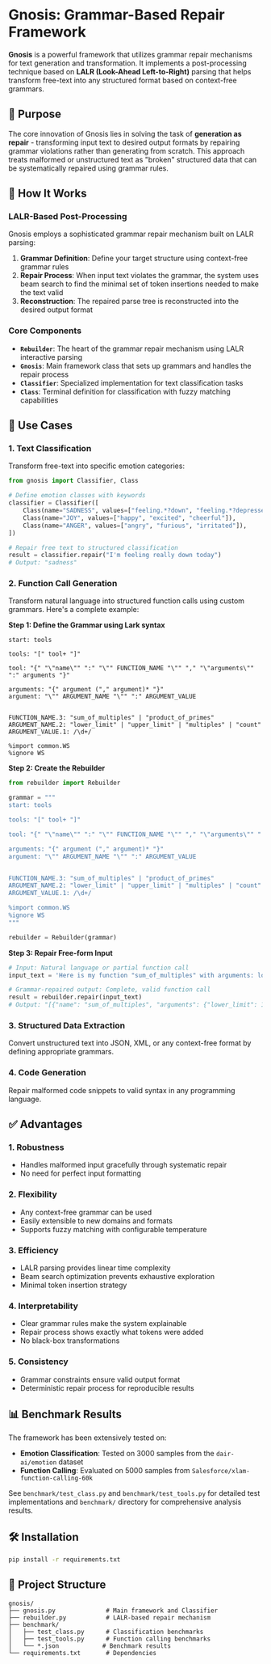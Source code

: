# Gnosis: Grammar-Based Repair Framework

**Gnosis** is a powerful framework that utilizes grammar repair mechanisms for text generation and transformation. It implements a post-processing technique based on **LALR (Look-Ahead Left-to-Right)** parsing that helps transform free-text into any structured format based on context-free grammars.

## 🎯 Purpose

The core innovation of Gnosis lies in solving the task of **generation as repair** - transforming input text to desired output formats by repairing grammar violations rather than generating from scratch. This approach treats malformed or unstructured text as "broken" structured data that can be systematically repaired using grammar rules.

## 🔧 How It Works

### LALR-Based Post-Processing

Gnosis employs a sophisticated grammar repair mechanism built on LALR parsing:

1. **Grammar Definition**: Define your target structure using context-free grammar rules
2. **Repair Process**: When input text violates the grammar, the system uses beam search to find the minimal set of token insertions needed to make the text valid
3. **Reconstruction**: The repaired parse tree is reconstructed into the desired output format

### Core Components

- **`Rebuilder`**: The heart of the grammar repair mechanism using LALR interactive parsing
- **`Gnosis`**: Main framework class that sets up grammars and handles the repair process  
- **`Classifier`**: Specialized implementation for text classification tasks
- **`Class`**: Terminal definition for classification with fuzzy matching capabilities

## 🚀 Use Cases

### 1. Text Classification
Transform free-text into specific emotion categories:

```python
from gnosis import Classifier, Class

# Define emotion classes with keywords
classifier = Classifier([
    Class(name="SADNESS", values=["feeling.*?down", "feeling.*?depressed"]),
    Class(name="JOY", values=["happy", "excited", "cheerful"]),
    Class(name="ANGER", values=["angry", "furious", "irritated"]),
])

# Repair free text to structured classification
result = classifier.repair("I'm feeling really down today")
# Output: "sadness"
```

### 2. Function Call Generation

Transform natural language into structured function calls using custom grammars. Here's a complete example:

**Step 1: Define the Grammar using Lark syntax**
```lark
start: tools

tools: "[" tool+ "]"

tool: "{" "\"name\"" ":" "\"" FUNCTION_NAME "\"" "," "\"arguments\"" ":" arguments "}"

arguments: "{" argument ("," argument)* "}"
argument: "\"" ARGUMENT_NAME "\"" ":" ARGUMENT_VALUE


FUNCTION_NAME.3: "sum_of_multiples" | "product_of_primes"
ARGUMENT_NAME.2: "lower_limit" | "upper_limit" | "multiples" | "count"
ARGUMENT_VALUE.1: /\d+/

%import common.WS
%ignore WS
```

**Step 2: Create the Rebuilder**
```python
from rebuilder import Rebuilder

grammar = """
start: tools

tools: "[" tool+ "]"

tool: "{" "\"name\"" ":" "\"" FUNCTION_NAME "\"" "," "\"arguments\"" ":" arguments "}"

arguments: "{" argument ("," argument)* "}"
argument: "\"" ARGUMENT_NAME "\"" ":" ARGUMENT_VALUE


FUNCTION_NAME.3: "sum_of_multiples" | "product_of_primes"
ARGUMENT_NAME.2: "lower_limit" | "upper_limit" | "multiples" | "count"
ARGUMENT_VALUE.1: /\d+/

%import common.WS
%ignore WS
"""

rebuilder = Rebuilder(grammar)
```

**Step 3: Repair Free-form Input**
```python
# Input: Natural language or partial function call
input_text = 'Here is my function "sum_of_multiples" with arguments: lower_limit=1 and upper_limit=1000'

# Grammar-repaired output: Complete, valid function call
result = rebuilder.repair(input_text)
# Output: "[{"name": "sum_of_multiples", "arguments": {"lower_limit": 1, "upper_limit": 1000}}]"
```


### 3. Structured Data Extraction
Convert unstructured text into JSON, XML, or any context-free format by defining appropriate grammars.

### 4. Code Generation
Repair malformed code snippets to valid syntax in any programming language.

## ✅ Advantages

### 1. **Robustness**
- Handles malformed input gracefully through systematic repair
- No need for perfect input formatting

### 2. **Flexibility** 
- Any context-free grammar can be used
- Easily extensible to new domains and formats
- Supports fuzzy matching with configurable temperature

### 3. **Efficiency**
- LALR parsing provides linear time complexity
- Beam search optimization prevents exhaustive exploration
- Minimal token insertion strategy

### 4. **Interpretability**
- Clear grammar rules make the system explainable
- Repair process shows exactly what tokens were added
- No black-box transformations

### 5. **Consistency**
- Grammar constraints ensure valid output format
- Deterministic repair process for reproducible results

## 📊 Benchmark Results

The framework has been extensively tested on:

- **Emotion Classification**: Tested on 3000 samples from the `dair-ai/emotion` dataset
- **Function Calling**: Evaluated on 5000 samples from `Salesforce/xlam-function-calling-60k`

See `benchmark/test_class.py` and `benchmark/test_tools.py` for detailed test implementations and `benchmark/` directory for comprehensive analysis results.

## 🛠 Installation

```bash
pip install -r requirements.txt
```

## 📁 Project Structure

```
gnosis/
├── gnosis.py              # Main framework and Classifier
├── rebuilder.py           # LALR-based repair mechanism  
├── benchmark/
│   ├── test_class.py      # Classification benchmarks
│   ├── test_tools.py      # Function calling benchmarks
│   └── *.json            # Benchmark results
└── requirements.txt       # Dependencies
```


